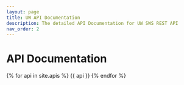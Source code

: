 ```yaml
---
layout: page
title: UW API Documentation
description: The detailed API Documentation for UW SWS REST API
nav_order: 2
---
```


# API Documentation

{% for api in site.apis %}
{{ api }}
{% endfor %}


